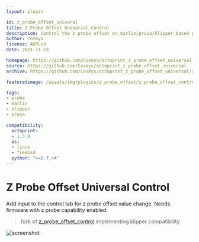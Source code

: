 ```yaml
---
layout: plugin

id: z_probe_offset_univeral
title: Z Probe Offset Universal Control
description: Control the z probe offset on marlin/prusa/klipper based printers.
author: cosmyx
license: AGPLv3
date: 2021-11-23

homepage: https://github.com/Cosmyx/octoprint_z_probe_offset_universal
source: https://github.com/Cosmyx/octoprint_z_probe_offset_universal
archive: https://github.com/Cosmyx/octoprint_z_probe_offset_universal/archive/refs/heads/master.zip

featuredimage: /assets/img/plugins/z_probe_offset/z_probe_offset_control_universal.png

tags:
- probe
- marlin
- klipper
- prusa

compatibility:
  octoprint:
  - 1.3.9
  os:
  - linux
  - freebsd
  python: ">=2.7,<4"
---
```


# Z Probe Offset Universal Control

Add input to the control tab for z probe offset value change.
Needs firmware with z probe capability enabled.

> fork of [z_probe_offset_control](https://framagit.org/razer/octoprint_z_probe_offset/-/tree/master) implementing klipper compatibility

![screenshot](/assets/img/plugins/z_probe_offset/z_probe_offset_control.png)